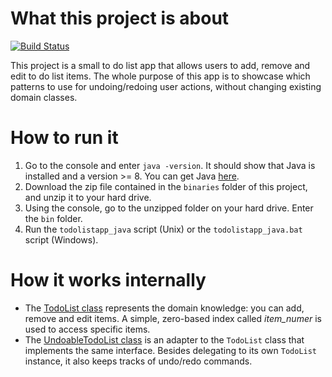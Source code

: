 # What this project is about
[![Build Status](https://travis-ci.org/bertilmuth/todolist.svg?branch=master)](https://travis-ci.org/bertilmuth/todolist)

This project is a small to do list app that allows users to add, remove and edit to do list items.
The whole purpose of this app is to showcase which patterns to use for undoing/redoing user actions,
without changing  existing domain classes.

# How to run it
1. Go to the console and enter `java -version`. It should show that Java is installed and a version >= 8. You can get Java [here](https://jdk.java.net/12/).
2. Download the zip file contained in the `binaries` folder of this project, and unzip it to your hard drive.
3. Using the console, go to the unzipped folder on your hard drive. Enter the `bin` folder. 
5. Run the `todolistapp_java` script (Unix) or the `todolistapp_java.bat` script (Windows).


# How it works internally
* The [TodoList class](https://github.com/bertilmuth/todolist/blob/master/src/main/java/todolist/TodoList.java) represents the domain knowledge:
you can add, remove and edit items. A simple, zero-based index called _item_numer_ is used to access specific items. 
* The [UndoableTodoList class](https://github.com/bertilmuth/todolist/blob/master/src/main/java/todolist/UndoableTodoList.java) is an adapter to the `TodoList` class that implements the same interface. Besides delegating to its own `TodoList` instance, it also keeps tracks of undo/redo commands.
```

